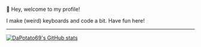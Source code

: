 👋 Hey, welcome to my profile!

I make (weird) keyboards and code a bit.
Have fun here!

---
[![DaPotato69's GitHub stats](https://github-readme-stats.vercel.app/api?username=DaPotato69)](https://github.com/anuraghazra/github-readme-stats)
